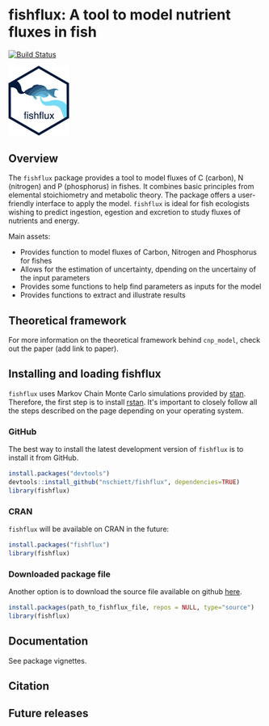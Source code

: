 
fishflux: A tool to model nutrient fluxes in fish
=================================================

[![Build Status](https://api.travis-ci.org/nschiett/fishflux.png?branch=master)](https://travis-ci.org/nschiett/fishflux)

<img src="man/figures/fishflux.png" width = 120 alt="fishflux logo"/>

Overview
--------

The `fishflux` package provides a tool to model fluxes of C (carbon), N (nitrogen) and P (phosphorus) in fishes. It combines basic principles from elemental stoichiometry and metabolic theory. The package offers a user-friendly interface to apply the model. `fishflux` is ideal for fish ecologists wishing to predict ingestion, egestion and excretion to study fluxes of nutrients and energy. 

Main assets:
  
- Provides function to model fluxes of Carbon, Nitrogen and Phosphorus for fishes
- Allows for the estimation of uncertainty, dpending on the uncertainy of the input parameters
- Provides some functions to help find parameters as inputs for the model
- Provides functions to extract and illustrate results



Theoretical framework
---------------------

For more information on the theoretical framework behind `cnp_model`,
check out the paper (add link to paper).

Installing and loading fishflux
-------------------------------

`fishflux` uses Markov Chain Monte Carlo simulations provided by
[stan](https://github.com/stan-dev/rstan/wiki/RStan-Getting-Started).
Therefore, the first step is to install
[rstan](https://github.com/stan-dev/rstan/wiki/RStan-Getting-Started). It's important to closely follow all the steps described on the page depending on your operating system. 

### GitHub

The best way to install the latest development version of `fishflux` is
to install it from GitHub.

``` r
install.packages("devtools")
devtools::install_github("nschiett/fishflux", dependencies=TRUE)
library(fishflux)
```

### CRAN

`fishflux` will be available on CRAN in the future:

``` r
install.packages("fishflux")
library(fishflux)
```

### Downloaded package file

Another option is to download the source file available on github
[here](https://github.com/nschiett/fishflux).

``` r
install.packages(path_to_fishflux_file, repos = NULL, type="source")
library(fishflux)
```

Documentation
-------------

See package vignettes.

Citation
--------

Future releases
---------------
